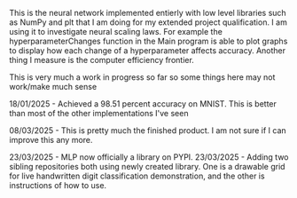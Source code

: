 This is the neural network implemented entierly with low level libraries such as NumPy and plt that I am doing for my extended project qualification. I am using it to investigate neural scaling laws.
For example the hyperparameterChanges function in the Main program is able to plot graphs to display how each change of a hyperparameter affects accuracy. Another thing I measure is the computer efficiency frontier.

This is very much a work in progress so far so some things here may not work/make much sense

18/01/2025 - Achieved a 98.51 percent accuracy on MNIST. This is better than most of the other implementations I've seen

08/03/2025 - This is pretty much the finished product. I am not sure if I can improve this any more.

23/03/2025 - MLP now officially a library on PYPI. 
23/03/2025 - Adding two sibling repositories both using newly created library. One is a drawable grid for live handwritten digit classification demonstration, and the other is instructions of how to use.
